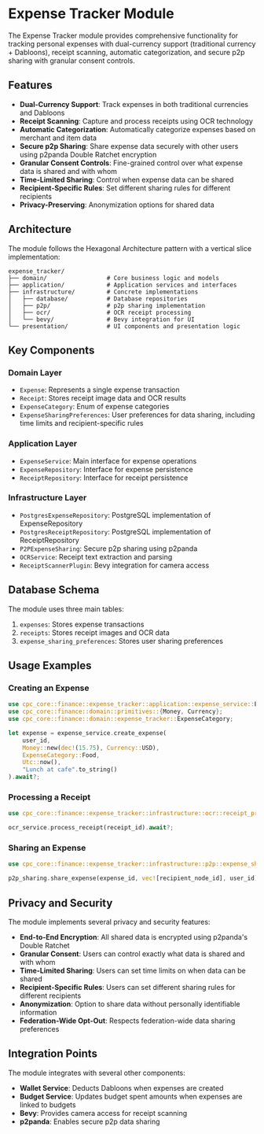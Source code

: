 # Expense Tracker Module

The Expense Tracker module provides comprehensive functionality for tracking personal expenses with dual-currency support (traditional currency + Dabloons), receipt scanning, automatic categorization, and secure p2p sharing with granular consent controls.

## Features

- **Dual-Currency Support**: Track expenses in both traditional currencies and Dabloons
- **Receipt Scanning**: Capture and process receipts using OCR technology
- **Automatic Categorization**: Automatically categorize expenses based on merchant and item data
- **Secure p2p Sharing**: Share expense data securely with other users using p2panda Double Ratchet encryption
- **Granular Consent Controls**: Fine-grained control over what expense data is shared and with whom
- **Time-Limited Sharing**: Control when expense data can be shared
- **Recipient-Specific Rules**: Set different sharing rules for different recipients
- **Privacy-Preserving**: Anonymization options for shared data

## Architecture

The module follows the Hexagonal Architecture pattern with a vertical slice implementation:

```
expense_tracker/
├── domain/                 # Core business logic and models
├── application/            # Application services and interfaces
├── infrastructure/         # Concrete implementations
│   ├── database/           # Database repositories
│   ├── p2p/                # p2p sharing implementation
│   ├── ocr/                # OCR receipt processing
│   └── bevy/               # Bevy integration for UI
└── presentation/           # UI components and presentation logic
```

## Key Components

### Domain Layer

- `Expense`: Represents a single expense transaction
- `Receipt`: Stores receipt image data and OCR results
- `ExpenseCategory`: Enum of expense categories
- `ExpenseSharingPreferences`: User preferences for data sharing, including time limits and recipient-specific rules

### Application Layer

- `ExpenseService`: Main interface for expense operations
- `ExpenseRepository`: Interface for expense persistence
- `ReceiptRepository`: Interface for receipt persistence

### Infrastructure Layer

- `PostgresExpenseRepository`: PostgreSQL implementation of ExpenseRepository
- `PostgresReceiptRepository`: PostgreSQL implementation of ReceiptRepository
- `P2PExpenseSharing`: Secure p2p sharing using p2panda
- `OCRService`: Receipt text extraction and parsing
- `ReceiptScannerPlugin`: Bevy integration for camera access

## Database Schema

The module uses three main tables:

1. `expenses`: Stores expense transactions
2. `receipts`: Stores receipt images and OCR data
3. `expense_sharing_preferences`: Stores user sharing preferences

## Usage Examples

### Creating an Expense

```rust
use cpc_core::finance::expense_tracker::application::expense_service::ExpenseService;
use cpc_core::finance::domain::primitives::{Money, Currency};
use cpc_core::finance::domain::expense_tracker::ExpenseCategory;

let expense = expense_service.create_expense(
    user_id,
    Money::new(dec!(15.75), Currency::USD),
    ExpenseCategory::Food,
    Utc::now(),
    "Lunch at cafe".to_string()
).await?;
```

### Processing a Receipt

```rust
use cpc_core::finance::expense_tracker::infrastructure::ocr::receipt_processor::OCRService;

ocr_service.process_receipt(receipt_id).await?;
```

### Sharing an Expense

```rust
use cpc_core::finance::expense_tracker::infrastructure::p2p::expense_sharing::P2PExpenseSharing;

p2p_sharing.share_expense(expense_id, vec![recipient_node_id], user_id).await?;
```

## Privacy and Security

The module implements several privacy and security features:

- **End-to-End Encryption**: All shared data is encrypted using p2panda's Double Ratchet
- **Granular Consent**: Users can control exactly what data is shared and with whom
- **Time-Limited Sharing**: Users can set time limits on when data can be shared
- **Recipient-Specific Rules**: Users can set different sharing rules for different recipients
- **Anonymization**: Option to share data without personally identifiable information
- **Federation-Wide Opt-Out**: Respects federation-wide data sharing preferences

## Integration Points

The module integrates with several other components:

- **Wallet Service**: Deducts Dabloons when expenses are created
- **Budget Service**: Updates budget spent amounts when expenses are linked to budgets
- **Bevy**: Provides camera access for receipt scanning
- **p2panda**: Enables secure p2p data sharing